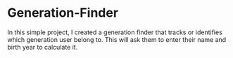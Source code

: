 # Generation-Finder
In this simple project, I created a generation finder that tracks or identifies which generation user belong to. This will ask them to enter their name and birth year to calculate it.

